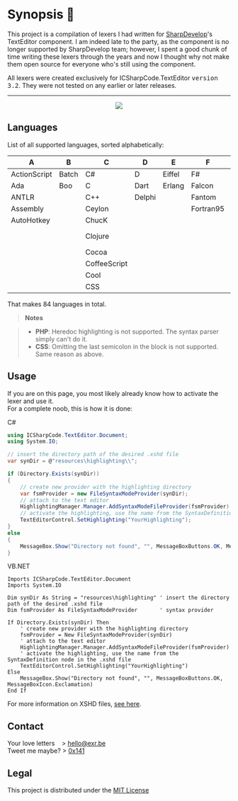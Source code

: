 Synopsis 📜
===========
This project is a compilation of lexers I had written for [SharpDevelop](https://github.com/icsharpcode)'s TextEditor component. I am indeed late to the party, as the component is no longer supported by SharpDevelop team; however, I spent a good chunk of time writing these lexers through the years and now I thought why not make them open source for everyone who's still using the component.

All lexers were created exclusively for  ICSharpCode.TextEditor <kbd>version 3.2</kbd>. They were not tested on any earlier or later releases.

----------

<p align="center">
  <img src ="http://i.imgur.com/Pif99Td.png" />
</p>

Languages
---------
List of all supported languages, sorted alphabetically:

A            | B     | C            | D      | E      | F          | G       | H       | I       | J          | K       | L    | N       | O     | P          | R        | S        | T          | V           | X
-------------|-------|--------------|--------|--------|------------|---------|---------|---------|------------|---------|------|---------|-------|------------|----------|----------|------------|-------------|----
ActionScript | Batch | C#           | D      | Eiffel | F#         | Go      | Haskell | Icon    | Java       | KiXtart | Lean | Nemerle | Obj-C | ParaSail   | R        | Scala    | TCL        | Vala        | X10
Ada          | Boo   | C            | Dart   | Erlang | Falcon     | Groovy  | Haxe    | ILYC    | JavaScript | Kotlin  | Lisp | Nim     | OCaml | Pascal     | Registry | Scheme   | Thrift     | VB.NET      | XC
ANTLR        |       | C++          | Delphi |        | Fantom     | Gui4Cli | HTML    | INI/INF | JSON       |         | Lua  |         |       | PHP        | Resource | Solidity | TypeScript | VBScript    | XML
Assembly     |       | Ceylon       |        |        | Fortran95  |         |         | Io      | Julia      |         |      |         |       | Pike       | Rexx     | Spike    |            | Verilog     | Xtend
AutoHotkey   |       | ChucK        |        |        |            |         |         |         |            |         |      |         |       | PowerShell | Rust     | SQF      |            | VHDL        |
             |       | Clojure      |        |        |            |         |         |         |            |         |      |         |       | Prolog     |          | SQL      |            | VS Solution |
             |       | Cocoa        |        |        |            |         |         |         |            |         |      |         |       | PureScript |          | Swift    |            |             |
             |       | CoffeeScript |        |        |            |         |         |         |            |         |      |         |       | Python     |          |          |            |             |
             |       | Cool         |        |        |            |         |         |         |            |         |      |         |       |            |          |          |            |             |
             |       | CSS          |        |        |            |         |         |         |            |         |      |         |       |            |          |          |            |             |
 
That makes 84 languages in total.

> **Notes**

> - **PHP**: Heredoc highlighting is not supported. The syntax parser simply can't do it.
> - **CSS**: Omitting the last semicolon in the block is not supported. Same reason as above.

Usage
-----
If you are on this page, you most likely already know how to activate the lexer and use it.<br/>For a complete noob, this is how it is done:

C#
```c#
using ICSharpCode.TextEditor.Document;
using System.IO;
```
```c#
// insert the directory path of the desired .xshd file
var synDir = @"resources\highlighting\\";

if (Directory.Exists(synDir))
{
    // create new provider with the highlighting directory
    var fsmProvider = new FileSyntaxModeProvider(synDir);
    // attach to the text editor
    HighlightingManager.Manager.AddSyntaxModeFileProvider(fsmProvider);
    // activate the highlighting, use the name from the SyntaxDefinition node in the .xshd file
    TextEditorControl.SetHighlighting("YourHighlighting");
}
else
{
    MessageBox.Show("Directory not found", "", MessageBoxButtons.OK, MessageBoxIcon.Exclamation);
}
```

VB.NET
```vb.net
Imports ICSharpCode.TextEditor.Document
Imports System.IO
```
```vb.net
Dim synDir As String = "resources\highlighting" ' insert the directory path of the desired .xshd file
Dim fsmProvider As FileSyntaxModeProvider       ' syntax provider

If Directory.Exists(synDir) Then
	' create new provider with the highlighting directory
	fsmProvider = New FileSyntaxModeProvider(synDir)
	' attach to the text editor
	HighlightingManager.Manager.AddSyntaxModeFileProvider(fsmProvider)
	' activate the highlighting, use the name from the SyntaxDefinition node in the .xshd file
	TextEditorControl.SetHighlighting("YourHighlighting")
Else
	MessageBox.Show("Directory not found", "", MessageBoxButtons.OK, MessageBoxIcon.Exclamation)
End If
```

For more information on XSHD files,  [see here](https://github.com/icsharpcode/SharpDevelop/wiki/Syntax-highlighting#attach-a-syntaxhighlighting-to-the-text-editor).

Contact
-------
Your love letters &nbsp;&nbsp;&nbsp;> hello@exr.be
<br/>
Tweet me maybe?   > [0x141](https://twitter.com/0x141)

Legal
-----
This project is distributed under the [MIT License](https://opensource.org/licenses/MIT)
